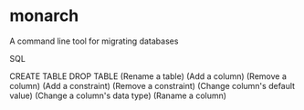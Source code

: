 # monarch
A command line tool for migrating databases

SQL

CREATE TABLE
DROP TABLE
(Rename a table)
(Add a column)
(Remove a column)
(Add a constraint)
(Remove a constraint)
(Change column's default value)
(Change a column's data type)
(Raname a column)

